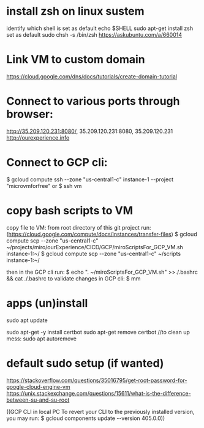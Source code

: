 # install zsh on linux sustem
identify which shell is set as default
  echo $SHELL
sudo apt-get install zsh
set as default
  sudo chsh -s /bin/zsh
https://askubuntu.com/a/660014


# Link VM to custom domain
https://cloud.google.com/dns/docs/tutorials/create-domain-tutorial


# Connect to various ports through browser:
http://35.209.120.231:8080/, 35.209.120.231:8080, 35.209.120.231
http://ourexperience.info

# Connect to GCP cli:
$ gcloud compute ssh --zone "us-central1-c" instance-1  --project "microvmforfree"
or $ ssh vm

# copy bash scripts to VM
copy file to VM: from root directory of this git project run:
 (https://cloud.google.com/compute/docs/instances/transfer-files)
$ gcloud compute scp --zone "us-central1-c" ~/projects/miro/ourExperience/CICD/GCP/miroScriptsFor_GCP_VM.sh instance-1:~/
$ gcloud compute scp --zone "us-central1-c" ~/scripts instance-1:~/

then in the GCP cli run:
$ echo ". ~/miroScriptsFor_GCP_VM.sh" >>./.bashrc && cat ./.bashrc
to validate changes in GCP cli: $ mm




# apps (un)install
sudo apt update

sudo apt-get -y install certbot
sudo apt-get remove certbot
//to clean up mess:
sudo apt autoremove

# default sudo setup (if wanted)
https://stackoverflow.com/questions/35016795/get-root-password-for-google-cloud-engine-vm
https://unix.stackexchange.com/questions/15611/what-is-the-difference-between-su-and-su-root


((GCP CLI in local PC
To revert your CLI to the previously installed version, you may run:
$ gcloud components update --version 405.0.0))
